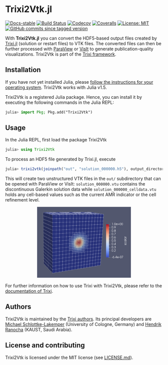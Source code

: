 # Trixi2Vtk.jl

[![Docs-stable](https://img.shields.io/badge/docs-stable-blue.svg)](https://trixi-framework.github.io/Trixi.jl/stable)
[![Build Status](https://github.com/trixi-framework/Trixi2Vtk.jl/workflows/CI/badge.svg)](https://github.com/trixi-framework/Trixi2Vtk.jl/actions?query=workflow%3ACI)
[![Codecov](https://codecov.io/gh/trixi-framework/Trixi2Vtk.jl/branch/master/graph/badge.svg)](https://codecov.io/gh/trixi-framework/Trixi2Vtk.jl)
[![Coveralls](https://coveralls.io/repos/github/trixi-framework/Trixi2Vtk.jl/badge.svg?branch=master)](https://coveralls.io/github/trixi-framework/Trixi2Vtk.jl?branch=master)
[![License: MIT](https://img.shields.io/badge/License-MIT-success.svg)](https://opensource.org/licenses/MIT)
[![GitHub commits since tagged version](https://img.shields.io/github/commits-since/trixi-framework/Trixi2Vtk.jl/v0.2.1.svg?style=social&logo=github)](https://github.com/trixi-framework/Trixi2Vtk.jl)

With **Trixi2Vtk.jl** you can convert the HDF5-based output files created by
[Trixi.jl](https://github.com/trixi-framework/Trixi.jl) (solution or restart
files) to VTK files. The converted files can then be further processed with
[ParaView](https://www.paraview.org) or [VisIt](https://visit.llnl.gov) to
generate publication-quality visualizations. Trixi2Vtk is part of the
[Trixi framework](https://github.com/trixi-framework).


## Installation
If you have not yet installed Julia, please [follow the instructions for your
operating system](https://julialang.org/downloads/platform/). Trixi2Vtk works
with Julia v1.5.

Trixi2Vtk is a registered Julia package. Hence, you can install it by executing
the following commands in the Julia REPL:
```julia
julia> import Pkg; Pkg.add("Trixi2Vtk")
```


## Usage
In the Julia REPL, first load the package Trixi2Vtk
```julia
julia> using Trixi2Vtk
```
To process an HDF5 file generated by Trixi.jl, execute
```julia
julia> trixi2vtk(joinpath("out", "solution_000000.h5"), output_directory="out")
```
This will create two unstructured VTK files in the `out/` subdirectory that can
be opened with ParaView or VisIt: `solution_000000.vtu` contains the
discontinuous Galerkin solution data while `solution_000000_celldata.vtu` holds
any cell-based values such as the current AMR indicator or the cell refinement
level.
<p align="center">
  <img width="300px" src="docs/src/assets/solution_000000_scalar_mesh.png">
</p>

For further information on how to use Trixi with Trixi2Vtk, please refer to the
[documentation of Trixi](https://trixi-framework.github.io/Trixi.jl/stable/).


## Authors
Trixi2Vtk is maintained by the
[Trixi authors](https://github.com/trixi-framework/Trixi.jl/blob/master/AUTHORS.md).
Its principal developers are
[Michael Schlottke-Lakemper](https://www.mi.uni-koeln.de/NumSim/schlottke-lakemper)
(University of Cologne, Germany) and [Hendrik Ranocha](https://ranocha.de)
(KAUST, Saudi Arabia).


## License and contributing
Trixi2Vtk is licensed under the MIT license (see [LICENSE.md](LICENSE.md)).
